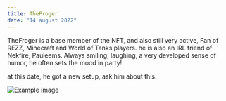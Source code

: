 ```yaml
---
title: TheFroger
date: "14 august 2022"
---
```

TheFroger is a base member of the NFT, and also still very active,
Fan of REZZ, Minecraft and World of Tanks players. he is also an IRL friend of Nekfire, Pauleems. Always smiling, laughing, a very developed sense of humor, he often sets the mood in party!

at this date, he got a new setup, ask him about this.

![Example image](https://media1.giphy.com/media/NsBbrX7D4kTozwO9Nk/giphy.gif)
